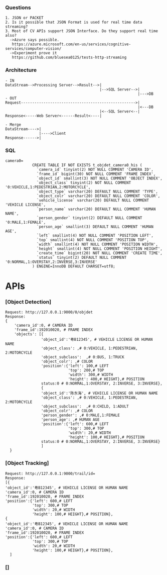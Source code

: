 ### Questions
    1. JSON or PACKET
    2. Is it possible that JSON Format is used for real time data streaming?
    3. Most of CV APIs support JSON Interface. Do they support real time also?
      ->Azure says possible.
       https://azure.microsoft.com/en-us/services/cognitive-services/computer-vision/
      ->Experiment prove it
       https://github.com/bluesea0125/tests-http-streaming
       
### Architecture
    - IN
    DataStream-->Processing Server-->Result-->|
                                              |-->SQL Server-->|
                                                               |--->DB
    - OUT
    Request--------------------------------------------------->|
                                                               |<---DB   
                                              |<--SQL Server<--|
    Response<-----Web Server<------Result<----|

    - Merge
    DataStream---->|
                   |---->Client
    Response------>|
    
### SQL
    camera0=
                CREATE TABLE IF NOT EXISTS t_objdet_camera0_his (
                  `camera_id` tinyint(2) NOT NULL COMMENT 'CAMERA ID',
                  `frame_id` bigint(30) NOT NULL COMMENT 'FRAME INDEX',
                  `object_id` smallint(3) NOT NULL COMMENT 'OBJECT INDEX',
                  `object_class` tinyint(2) NOT NULL COMMENT '0:VEHICLE,1:PEDESTRIAN,2:MOTORCYCLE',
                  `object_type` varchar(20) DEFAULT NULL COMMENT 'TYPE',
                  `object_colr` varchar(20) DEFAULT NULL COMMENT 'COLOR',
                  `vehicle_license` varchar(20) DEFAULT NULL COMMENT 'VEHICLE LICENSE',
                  `person_name` varchar(20) DEFAULT NULL COMMENT 'HUMAN NAME',
                  `person_gender` tinyint(2) DEFAULT NULL COMMENT '0:MALE,1:FEMALE',
                  `person_age` smallint(3) DEFAULT NULL COMMENT 'HUMAN AGE',
                  `left` smallint(4) NOT NULL COMMENT 'POSITION LEFT',
                  `top` smallint(4) NOT NULL COMMENT 'POSITION TOP',
                  `width` smallint(4) NOT NULL COMMENT 'POSITION WIDTH',
                  `height` smallint(4) NOT NULL COMMENT 'POSITION HEIGHT',
                  `create_time` bigint(20) NOT NULL COMMENT 'CREATE TIME',
                  `status` tinyint(2) DEFAULT NULL COMMENT '0:NORMAL,1:OVERSTAY,2:INVERSE,3:INVERSE'
                ) ENGINE=InnoDB DEFAULT CHARSET=utf8;
                
# APIs
### [Object Detection]
    Request: http://127.0.0.1:9000/0/objdet
    Response:
    {
        'camera_id':0, # CAMERA ID
        'frame_id':192010020, # FRAME INDEX
        'objects': [{  
                    'object_id':'粤B12345', # VEHICLE LICENSE OR HUMAN NAME
                    'object_class': ,# 0:VEHICLE, 1:PEDESTRIAN, 2:MOTORCYCLE
                    'object_subclass':  ,# 0:BUS, 1:TRUCK
                    'object_colr': ,# COLOR
                    'position':{'left': 100,# LEFT
                                'top': 200,# TOP
                                'width': 300,# WIDTH
                                'height': 400,# HEIGHT},# POSITION
                    status:0 # 0:NORMAL,1:OVERSTAY, 2:INVERSE, 3:INVERSE},
                    {
                    'object_id':'陈东海', # VEHICLE LICENSE OR HUMAN NAME
                    'object_class': ,# 0:VEHICLE, 1:PEDESTRIAN, 2:MOTORCYCLE
                    'object_subclass':  ,# 0:CHILD, 1:ADULT
                    'object_colr': ,# COLOR
                    'person_gender': ,# 0:MALE,1:FEMALE
                    'person_age': ,# HUMAN AGE
                    'position':{'left': 600,# LEFT
                                'top': 300,# TOP
                                'width': 20,# WIDTH
                                'height': 100,# HEIGHT},# POSITION
                    status:0 # 0:NORMAL,1:OVERSTAY, 2:INVERSE, 3:INVERSE}
                    ]
      }
      
### [Object Tracking]
    Request: http://127.0.0.1:9000/trail/id=
    Response:
    [{
    'object_id':'粤B12345', # VEHICLE LICENSE OR HUMAN NAME
    'camera_id':0, # CAMERA ID
    'frame_id':192010020, # FRAME INDEX
    'position':{'left': 600,# LEFT
                'top': 300,# TOP
                'width': 20,# WIDTH
                'height': 100,# HEIGHT},# POSITION},
    {
    'object_id':'粤B12345', # VEHICLE LICENSE OR HUMAN NAME
    'camera_id':0, # CAMERA ID
    'frame_id':192010020, # FRAME INDEX
    'position':{'left': 600,# LEFT
                'top': 300,# TOP
                'width': 20,# WIDTH
                'height': 100,# HEIGHT},# POSITION},                          
      ]
### []
